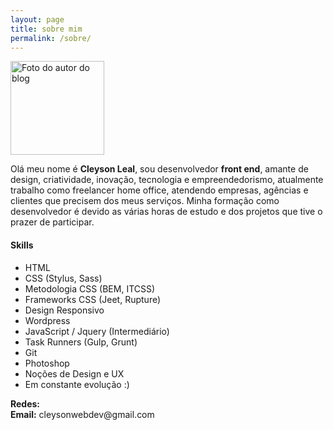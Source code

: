 ```yaml
---
layout: page
title: sobre mim
permalink: /sobre/
---
```


<div class="about__page">
	
<div class="about__page__photo">
	<img src="{{ site.baseurl }}/assets/img/my_photo.png" width="150" height="150" alt="Foto do autor do blog">
</div>

<p>Olá meu nome é <strong>Cleyson Leal</strong>, sou desenvolvedor <strong>front end</strong>, amante de design, criatividade, inovação, tecnologia e empreendedorismo,
atualmente trabalho como freelancer home office, atendendo empresas, agências e clientes que precisem dos meus serviços.
Minha formação como desenvolvedor é devido as várias horas de estudo e dos projetos que tive o prazer de participar.</p>

<h4 class="about__page__title">Skills</h4>

<ul>
	<li class="about__page__item">HTML</li>
	<li class="about__page__item">CSS (Stylus, Sass)</li>
	<li class="about__page__item">Metodologia CSS (BEM, ITCSS)</li>
	<li class="about__page__item">Frameworks CSS (Jeet, Rupture)</li>
	<li class="about__page__item">Design Responsivo</li>
	<li class="about__page__item">Wordpress</li>
	<li class="about__page__item">JavaScript / Jquery (Intermediário)</li>
	<li class="about__page__item">Task Runners (Gulp, Grunt)</li>
	<li class="about__page__item">Git</li>
	<li class="about__page__item">Photoshop</li>
	<li class="about__page__item">Noções de Design e UX</li>
	<li class="about__page__item">Em constante evolução :)</li>
</ul>

<p><strong>Redes:</strong><a class="social--about social__twitter" href="https://twitter.com/Cleysonlb" title="Twitter" target="_blank"><i class="fa fa-twitter-square" aria-hidden="true"></i></a>
<a class="social--about social__github" href="https://github.com/Cleysonlb" title="Github" target="_blank"><i class="fa fa-github-square" aria-hidden="true"></i></a>
<a class="social--about social__linkedin" href="https://br.linkedin.com/in/cleyson-leal-3a647388" title="Linkedin" target="_blank"><i class="fa fa-linkedin-square" aria-hidden="true"></i></a>
<a class="social--about social__codepen" href="http://codepen.io/Cleyson/" title="Codepen" target="_blank"><i class="fa fa-codepen" aria-hidden="true"></i></a><br>
<strong>Email:</strong> cleysonwebdev@gmail.com
</p>





</div>